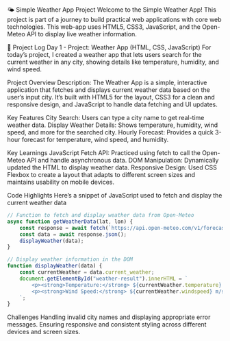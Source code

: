 🌤️ Simple Weather App Project
Welcome to the Simple Weather App! This project is part of a journey to build practical web applications with core web technologies. This web-app uses HTML5, CSS3, JavaScript, and the Open-Meteo API to display live weather information.

📅 Project Log
Day 1 - Project: Weather App (HTML, CSS, JavaScript)
For today’s project, I created a weather app that lets users search for the current weather in any city, showing details like temperature, humidity, and wind speed.

Project Overview
Description:
The Weather App is a simple, interactive application that fetches and displays current weather data based on the user’s input city. It’s built with HTML5 for the layout, CSS3 for a clean and responsive design, and JavaScript to handle data fetching and UI updates.

Key Features
City Search: Users can type a city name to get real-time weather data.
Display Weather Details: Shows temperature, humidity, wind speed, and more for the searched city.
Hourly Forecast: Provides a quick 3-hour forecast for temperature, wind speed, and humidity.

Key Learnings
JavaScript Fetch API: Practiced using fetch to call the Open-Meteo API and handle asynchronous data.
DOM Manipulation: Dynamically updated the HTML to display weather data.
Responsive Design: Used CSS Flexbox to create a layout that adapts to different screen sizes and maintains usability on mobile devices.

Code Highlights
Here’s a snippet of JavaScript used to fetch and display the current weather data


```javascript
// Function to fetch and display weather data from Open-Meteo
async function getWeatherData(lat, lon) {
    const response = await fetch(`https://api.open-meteo.com/v1/forecast?latitude=${lat}&longitude=${lon}&current_weather=true`);
    const data = await response.json();
    displayWeather(data);
}

// Display weather information in the DOM
function displayWeather(data) {
    const currentWeather = data.current_weather;
    document.getElementById("weather-result").innerHTML = `
        <p><strong>Temperature:</strong> ${currentWeather.temperature} °C</p>
        <p><strong>Wind Speed:</strong> ${currentWeather.windspeed} m/s</p>
    `;
}

```

Challenges
Handling invalid city names and displaying appropriate error messages.
Ensuring responsive and consistent styling across different devices and screen sizes.
